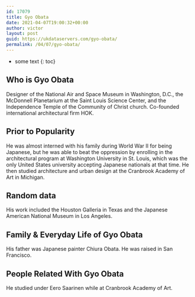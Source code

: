 ```yaml
---
id: 17079
title: Gyo Obata
date: 2021-04-07T19:00:32+00:00
author: victor
layout: post
guid: https://ukdataservers.com/gyo-obata/
permalink: /04/07/gyo-obata/
---
```


* some text
{: toc}


## Who is Gyo Obata



Designer of the National Air and Space Museum in Washington, D.C., the McDonnell Planetarium at the Saint Louis Science Center, and the Independence Temple of the Community of Christ church. Co-founded international architectural firm HOK.

                
                
                
## Prior to Popularity



He was almost interned with his family during World War II for being Japanese, but he was able to beat the oppression by enrolling in the architectural program at Washington University in St. Louis, which was the only United States university accepting Japanese nationals at that time. He then studied architecture and urban design at the Cranbrook Academy of Art in Michigan.

                
                
                
## Random data



His work included the Houston Galleria in Texas and the Japanese American National Museum in Los Angeles.

                
                
                
## Family & Everyday Life of Gyo Obata



His father was Japanese painter Chiura Obata. He was raised in San Francisco.

                
                
                
## People Related With Gyo Obata



He studied under Eero Saarinen while at Cranbrook Academy of Art.

                
              
            
          
          
          